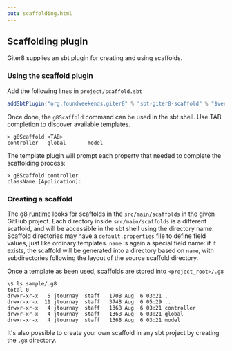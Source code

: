 ```yaml
---
out: scaffolding.html
---
```


Scaffolding plugin
------------------

Giter8 supplies an sbt plugin for creating and using scaffolds.

### Using the scaffold plugin

Add the following lines in `project/scaffold.sbt`

```scala
addSbtPlugin("org.foundweekends.giter8" % "sbt-giter8-scaffold" % "$version$")
```

Once done, the  `g8Scaffold` command can be used in the sbt shell.
Use TAB completion to discover available templates.

```
> g8Scaffold <TAB>
controller   global       model
```

The template plugin will prompt each property that needed to complete the scaffolding process:

```
> g8Scaffold controller
className [Application]:
```


### Creating a scaffold

The g8 runtime looks for scaffolds in the `src/main/scaffolds` in the given GitHub project.
Each directory inside `src/main/scaffolds` is a different scaffold, and will be
accessible in the sbt shell using the directory name. Scaffold directories
may have a `default.properties` file to define field values, just like
ordinary templates. `name` is again a special field name: if it exists,
the scaffold will be generated into a directory based on `name`,
with subdirectories following the layout of the source scaffold directory.

Once a template as been used, scaffolds are stored into `<project_root>/.g8`

```
\$ ls sample/.g8
total 0
drwxr-xr-x   5 jtournay  staff   170B Aug  6 03:21 .
drwxr-xr-x  11 jtournay  staff   374B Aug  6 05:29 ..
drwxr-xr-x   4 jtournay  staff   136B Aug  6 03:21 controller
drwxr-xr-x   4 jtournay  staff   136B Aug  6 03:21 global
drwxr-xr-x   4 jtournay  staff   136B Aug  6 03:21 model
```

It's also possible to create your own scaffold in any sbt project by creating the `.g8` directory.
